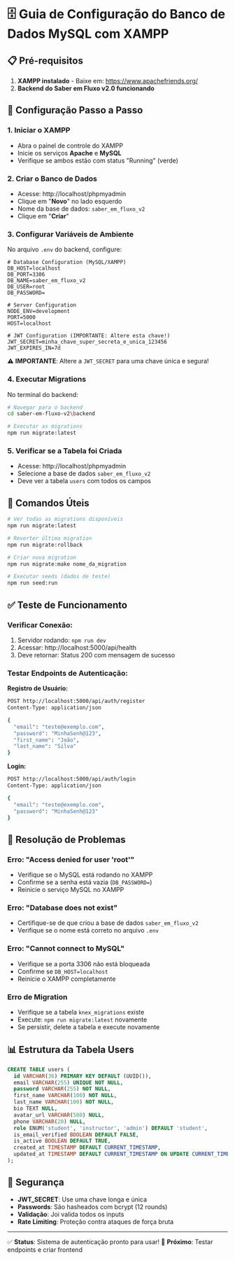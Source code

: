 # 🗄️ Guia de Configuração do Banco de Dados MySQL com XAMPP

## 📋 Pré-requisitos

1. **XAMPP instalado** - Baixe em: https://www.apachefriends.org/
2. **Backend do Saber em Fluxo v2.0 funcionando**

## 🚀 Configuração Passo a Passo

### **1. Iniciar o XAMPP**
- Abra o painel de controle do XAMPP
- Inicie os serviços **Apache** e **MySQL**
- Verifique se ambos estão com status "Running" (verde)

### **2. Criar o Banco de Dados**
- Acesse: http://localhost/phpmyadmin
- Clique em "**Novo**" no lado esquerdo
- Nome da base de dados: `saber_em_fluxo_v2`
- Clique em "**Criar**"

### **3. Configurar Variáveis de Ambiente**
No arquivo `.env` do backend, configure:

```env
# Database Configuration (MySQL/XAMPP)
DB_HOST=localhost
DB_PORT=3306
DB_NAME=saber_em_fluxo_v2
DB_USER=root
DB_PASSWORD=

# Server Configuration
NODE_ENV=development
PORT=5000
HOST=localhost

# JWT Configuration (IMPORTANTE: Altere esta chave!)
JWT_SECRET=minha_chave_super_secreta_e_unica_123456
JWT_EXPIRES_IN=7d
```

⚠️ **IMPORTANTE**: Altere a `JWT_SECRET` para uma chave única e segura!

### **4. Executar Migrations**
No terminal do backend:

```bash
# Navegar para o backend
cd saber-em-fluxo-v2\backend

# Executar as migrations
npm run migrate:latest
```

### **5. Verificar se a Tabela foi Criada**
- Acesse: http://localhost/phpmyadmin
- Selecione a base de dados `saber_em_fluxo_v2`
- Deve ver a tabela `users` com todos os campos

## 🔧 Comandos Úteis

```bash
# Ver todas as migrations disponíveis
npm run migrate:latest

# Reverter última migration
npm run migrate:rollback

# Criar nova migration
npm run migrate:make nome_da_migration

# Executar seeds (dados de teste)
npm run seed:run
```

## ✅ Teste de Funcionamento

### **Verificar Conexão:**
1. Servidor rodando: `npm run dev`
2. Acessar: http://localhost:5000/api/health
3. Deve retornar: Status 200 com mensagem de sucesso

### **Testar Endpoints de Autenticação:**

**Registro de Usuário:**
```bash
POST http://localhost:5000/api/auth/register
Content-Type: application/json

{
  "email": "teste@exemplo.com",
  "password": "MinhaSenh@123",
  "first_name": "João",
  "last_name": "Silva"
}
```

**Login:**
```bash
POST http://localhost:5000/api/auth/login
Content-Type: application/json

{
  "email": "teste@exemplo.com",
  "password": "MinhaSenh@123"
}
```

## 🐛 Resolução de Problemas

### **Erro: "Access denied for user 'root'"**
- Verifique se o MySQL está rodando no XAMPP
- Confirme se a senha está vazia (`DB_PASSWORD=`)
- Reinicie o serviço MySQL no XAMPP

### **Erro: "Database does not exist"**
- Certifique-se de que criou a base de dados `saber_em_fluxo_v2`
- Verifique se o nome está correto no arquivo `.env`

### **Erro: "Cannot connect to MySQL"**
- Verifique se a porta 3306 não está bloqueada
- Confirme se `DB_HOST=localhost`
- Reinicie o XAMPP completamente

### **Erro de Migration**
- Verifique se a tabela `knex_migrations` existe
- Execute: `npm run migrate:latest` novamente
- Se persistir, delete a tabela e execute novamente

## 📊 Estrutura da Tabela Users

```sql
CREATE TABLE users (
  id VARCHAR(36) PRIMARY KEY DEFAULT (UUID()),
  email VARCHAR(255) UNIQUE NOT NULL,
  password VARCHAR(255) NOT NULL,
  first_name VARCHAR(100) NOT NULL,
  last_name VARCHAR(100) NOT NULL,
  bio TEXT NULL,
  avatar_url VARCHAR(500) NULL,
  phone VARCHAR(20) NULL,
  role ENUM('student', 'instructor', 'admin') DEFAULT 'student',
  is_email_verified BOOLEAN DEFAULT FALSE,
  is_active BOOLEAN DEFAULT TRUE,
  created_at TIMESTAMP DEFAULT CURRENT_TIMESTAMP,
  updated_at TIMESTAMP DEFAULT CURRENT_TIMESTAMP ON UPDATE CURRENT_TIMESTAMP
);
```

## 🔐 Segurança

- **JWT_SECRET**: Use uma chave longa e única
- **Passwords**: São hasheados com bcrypt (12 rounds)
- **Validação**: Joi valida todos os inputs
- **Rate Limiting**: Proteção contra ataques de força bruta

---

✅ **Status**: Sistema de autenticação pronto para usar!
📧 **Próximo**: Testar endpoints e criar frontend
